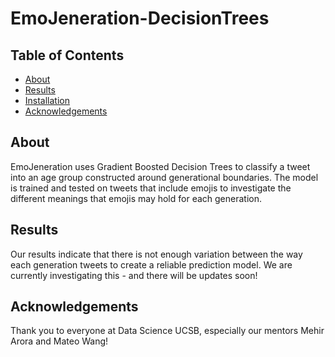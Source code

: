 # EmoJeneration-DecisionTrees

## Table of Contents
* [About](#About)
* [Results](#Results)
* [Installation](#Installation)
* [Acknowledgements](#Acknowledgements)

## About
EmoJeneration uses Gradient Boosted Decision Trees to classify a tweet into an age group constructed around generational boundaries. The model is trained and tested on tweets that include emojis to investigate the different meanings that emojis may hold for each generation. 

## Results
Our results indicate that there is not enough variation between the way each generation tweets to create a reliable prediction model. We are currently investigating this - and there will be updates soon!

## Acknowledgements
Thank you to everyone at Data Science UCSB, especially our mentors Mehir Arora and Mateo Wang!
